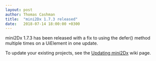 ```yaml
---
layout: post
author: Thomas Cashman
title:  "mini2Dx 1.7.3 released"
date:   2018-07-14 18:00:00 +0300
---
```


mini2Dx 1.7.3 has been released with a fix to using the defer() method multiple times on a UiElement in one update.

To update your existing projects, see the [Updating mini2Dx](https://github.com/mini2Dx/mini2Dx/wiki/Updating-mini2Dx) wiki page.